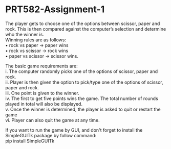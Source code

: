 # PRT582-Assignment-1

The player gets to choose one of the options between scissor, paper and rock. This is then compared against the computer’s selection and determine who the winner is.  
Winning rules are as follows:  
•	rock vs paper -> paper wins  
•	rock vs scissor -> rock wins  
•	paper vs scissor -> scissor wins.  

The basic game requirements are:  
i.	The computer randomly picks one of the options of scissor, paper and rock.  
ii.	Player is then given the option to pick/type one of the options of scissor, paper and rock.  
iii.	One point is given to the winner.  
iv.	The first to get five points wins the game. The total number of rounds played in total will also be displayed.  
v.	Once the winner is determined, the player is asked to quit or restart the game  
vi.	Player can also quit the game at any time.  

If you want to run the game by GUI, and don't forget to install the SimpleGUITk package by follow command:  
pip install SimpleGUITk  
